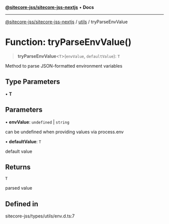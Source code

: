 [**@sitecore-jss/sitecore-jss-nextjs**](../../README.md) • **Docs**

***

[@sitecore-jss/sitecore-jss-nextjs](../../README.md) / [utils](../README.md) / tryParseEnvValue

# Function: tryParseEnvValue()

> **tryParseEnvValue**\<`T`\>(`envValue`, `defaultValue`): `T`

Method to parse JSON-formatted environment variables

## Type Parameters

• **T**

## Parameters

• **envValue**: `undefined` \| `string`

can be undefined when providing values via process.env

• **defaultValue**: `T`

default value

## Returns

`T`

parsed value

## Defined in

sitecore-jss/types/utils/env.d.ts:7
